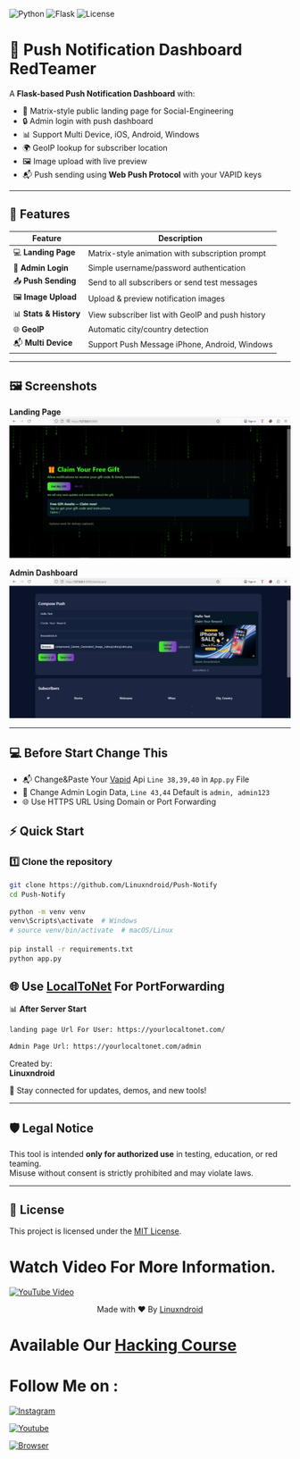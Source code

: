 ![Python](https://img.shields.io/badge/Python-3.x-blue.svg)
![Flask](https://img.shields.io/badge/Flask-Server-green.svg)
![License](https://img.shields.io/badge/License-MIT-lightgrey.svg)

# 📢 Push Notification Dashboard RedTeamer

A **Flask-based Push Notification Dashboard** with:
- 🎨 Matrix-style public landing page for Social-Engineering 
- 🔒 Admin login with push dashboard
- 📊 Support Multi Device, iOS, Android, Windows
- 🌍 GeoIP lookup for subscriber location  
- 🖼️ Image upload with live preview  
- 📬 Push sending using **Web Push Protocol** with your VAPID keys  

---

## 🚀 Features

| Feature | Description |
|---------|-------------|
| 💻 **Landing Page** | Matrix-style animation with subscription prompt |
| 🔑 **Admin Login** | Simple username/password authentication |
| 📤 **Push Sending** | Send to all subscribers or send test messages |
| 🖼️ **Image Upload** | Upload & preview notification images |
| 📊 **Stats & History** | View subscriber list with GeoIP and push history |
| 🌐 **GeoIP** | Automatic city/country detection |
| 📬 **Multi Device** | Support Push Message iPhone, Android, Windows |

---

## 🖼️ Screenshots

**Landing Page**  
![Landing Page](images/user.png)

**Admin Dashboard**  
![Admin Dashboard](images/admin.png)

---
## 💻 Before Start Change This
- 📬 Change&Paste Your [Vapid](https://vapidkeys.com/) Api ```Line 38,39,40``` in ```App.py``` File
- 🔑 Change Admin Login Data, ```Line 43,44``` Default is ```admin, admin123```
- 🌐 Use HTTPS URL Using Domain or Port Forwarding
  
## ⚡ Quick Start

### 1️⃣ Clone the repository
```bash
git clone https://github.com/Linuxndroid/Push-Notify
cd Push-Notify
```
```bash
python -m venv venv
venv\Scripts\activate  # Windows
# source venv/bin/activate  # macOS/Linux

pip install -r requirements.txt
python app.py
```
## 🌐 Use [LocalToNet](https://localtonet.com) For PortForwarding

📊 **After Server Start** 
```bash
landing page Url For User: https://yourlocaltonet.com/
```
```bash
Admin Page Url: https://yourlocaltonet.com/admin
```
Created by:  
**Linuxndroid**

🔗 Stay connected for updates, demos, and new tools!

---

## 🛡️ Legal Notice

This tool is intended **only for authorized use** in testing, education, or red teaming.  
Misuse without consent is strictly prohibited and may violate laws.

---

## 📄 License

This project is licensed under the [MIT License](LICENSE).

# Watch Video For More Information.
[![YouTube Video](https://img.youtube.com/vi/T3JTKu7U5HE/0.jpg)](https://youtu.be/T3JTKu7U5HE?feature=shared)

<p align="center">Made with ❤️ By <a href="https://www.youtube.com/channel/UC2O1Hfg-dDCbUcau5QWGcgg">Linuxndroid</a></p>

# Available Our [Hacking Course](https://linuxndroid.in)

# Follow Me on :

[![Instagram](https://img.shields.io/badge/IG-linuxndroid-yellowgreen?style=for-the-badge&logo=instagram)](https://www.instagram.com/linuxndroid)

[![Youtube](https://img.shields.io/badge/Youtube-linuxndroid-redgreen?style=for-the-badge&logo=youtube)](https://www.youtube.com/channel/UC2O1Hfg-dDCbUcau5QWGcgg)

[![Browser](https://img.shields.io/badge/Website-linuxndroid-yellowred?style=for-the-badge&logo=browser)](https://www.linuxndroid.in)
